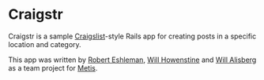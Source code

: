 # Craigstr

Craigstr is a sample [Craigslist](http://www.craigslist.org)-style Rails app for creating posts in a specific location and category.

This app was written by [Robert Eshleman](https://github.com/reshleman), [Will Howenstine](https://github.com/wowenstine) and [Will Alisberg](https://github.com/twentee7) as a team project for [Metis](https://github.com/thisismetis).
